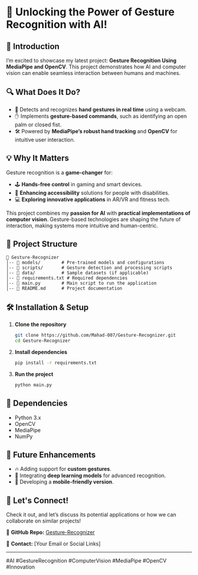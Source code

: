 # 👋 Unlocking the Power of Gesture Recognition with AI!

## 🚀 Introduction
I’m excited to showcase my latest project: **Gesture Recognition Using MediaPipe and OpenCV**. This project demonstrates how AI and computer vision can enable seamless interaction between humans and machines.

## 🔍 What Does It Do?
- 🎥 Detects and recognizes **hand gestures in real time** using a webcam.
- ✋ Implements **gesture-based commands**, such as identifying an open palm or closed fist.
- 🛠️ Powered by **MediaPipe’s robust hand tracking** and **OpenCV** for intuitive user interaction.

## 💡 Why It Matters
Gesture recognition is a **game-changer** for:
- 🕹️ **Hands-free control** in gaming and smart devices.
- 🤖 **Enhancing accessibility** solutions for people with disabilities.
- 💻 **Exploring innovative applications** in AR/VR and fitness tech.

This project combines my **passion for AI** with **practical implementations of computer vision**. Gesture-based technologies are shaping the future of interaction, making systems more intuitive and human-centric.

## 📂 Project Structure
```
📁 Gesture-Recognizer
│-- 📂 models/        # Pre-trained models and configurations
│-- 📂 scripts/       # Gesture detection and processing scripts
│-- 📂 data/          # Sample datasets (if applicable)
│-- 📄 requirements.txt # Required dependencies
│-- 📄 main.py        # Main script to run the application
│-- 📄 README.md      # Project documentation
```

## 🛠️ Installation & Setup
1. **Clone the repository**
   ```bash
   git clone https://github.com/Mahad-007/Gesture-Recognizer.git
   cd Gesture-Recognizer
   ```

2. **Install dependencies**
   ```bash
   pip install -r requirements.txt
   ```

3. **Run the project**
   ```bash
   python main.py
   ```

## 📌 Dependencies
- Python 3.x
- OpenCV
- MediaPipe
- NumPy

## 🎯 Future Enhancements
- 🔥 Adding support for **custom gestures**.
- 🧠 Integrating **deep learning models** for advanced recognition.
- 📲 Developing a **mobile-friendly version**.

## 🤝 Let's Connect!
Check it out, and let’s discuss its potential applications or how we can collaborate on similar projects!

🔗 **GitHub Repo:** [Gesture-Recognizer](https://github.com/Mahad-007/Gesture-Recognizer)

📧 **Contact:** [Your Email or Social Links]

---

#AI #GestureRecognition #ComputerVision #MediaPipe #OpenCV #Innovation

